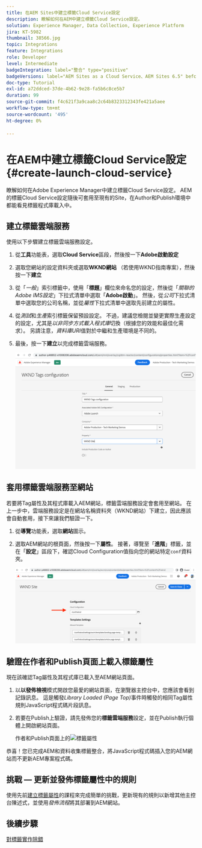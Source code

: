 ```yaml
---
title: 在AEM Sites中建立標籤Cloud Service設定
description: 瞭解如何在AEM中建立標籤Cloud Service設定。
solution: Experience Manager, Data Collection, Experience Platform
jira: KT-5982
thumbnail: 38566.jpg
topic: Integrations
feature: Integrations
role: Developer
level: Intermediate
badgeIntegration: label="整合" type="positive"
badgeVersions: label="AEM Sites as a Cloud Service、AEM Sites 6.5" before-title="false"
doc-type: Tutorial
exl-id: a72ddced-37de-4b62-9e28-fa5b6c8ce5b7
duration: 99
source-git-commit: f4c621f3a9caa8c2c64b8323312343fe421a5aee
workflow-type: tm+mt
source-wordcount: '495'
ht-degree: 0%

---
```


# 在AEM中建立標籤Cloud Service設定 {#create-launch-cloud-service}

瞭解如何在Adobe Experience Manager中建立標籤Cloud Service設定。 AEM的標籤Cloud Service設定隨後可套用至現有的Site，在Author和Publish環境中都能看見標籤程式庫載入中。

## 建立標籤雲端服務

使用以下步驟建立標籤雲端服務設定。

1. 從&#x200B;**工具**&#x200B;功能表，選取&#x200B;**Cloud Service**&#x200B;區段，然後按一下&#x200B;**Adobe啟動設定**
1. 選取您網站的設定資料夾或選取&#x200B;**WKND網站** （若使用WKND指南專案），然後按一下&#x200B;**建立**
1. 從「_一般_」索引標籤中，使用「**標題**」欄位來命名您的設定，然後從「_關聯的Adobe IMS設定_」下拉式清單中選取「**Adobe啟動**」。 然後，從&#x200B;_公司_&#x200B;下拉式清單中選取您的公司名稱，並從&#x200B;_屬性_&#x200B;下拉式清單中選取先前建立的屬性。
1. 從&#x200B;_測試_&#x200B;和&#x200B;_生產_&#x200B;索引標籤保留預設設定。 不過，建議您檢閱並變更實際生產設定的設定，尤其是&#x200B;_以非同步方式載入程式庫_&#x200B;切換（根據您的效能和最佳化需求）。 另請注意，_資料庫URI_&#x200B;值對於中繼和生產環境是不同的。
1. 最後，按一下&#x200B;**建立**&#x200B;以完成標籤雲端服務。

   ![標籤Cloud Service設定](assets/launch-cloud-services-config.png)

## 套用標籤雲端服務至網站

若要將Tag屬性及其程式庫載入AEM網站，標籤雲端服務設定會套用至網站。 在上一步中，雲端服務設定是在網站名稱資料夾（WKND網站）下建立，因此應該會自動套用，接下來讓我們驗證一下。

1. 從&#x200B;**導覽**&#x200B;功能表，選取&#x200B;**網站**&#x200B;圖示。

1. 選取AEM網站的根頁面，然後按一下&#x200B;**屬性**。 接著，導覽至「**進階**」標籤，並在「**設定**」區段下，確認Cloud Configuration值指向您的網站特定`conf`資料夾。

   ![套用Cloud Service組態至網站](assets/apply-cloud-services-config-to-site.png)

## 驗證在作者和Publish頁面上載入標籤屬性

現在該確認Tag屬性及其程式庫已載入至AEM網站頁面。

1. 以&#x200B;**以發佈檢視**&#x200B;模式開啟您最愛的網站頁面，在瀏覽器主控台中，您應該會看到記錄訊息。 這是觸發&#x200B;_Library Loaded (Page Top)_&#x200B;事件時觸發的相同Tag屬性規則JavaScript程式碼片段訊息。

1. 若要在Publish上驗證，請先發佈您的&#x200B;**標籤雲端服務**&#x200B;設定，並在Publish執行個體上開啟網站頁面。

   作者和Publish頁面上的![標籤屬性](assets/tag-property-on-author-publish-pages.png)

恭喜！您已完成AEM和資料收集標籤整合，將JavaScript程式碼插入您的AEM網站而不更新AEM專案程式碼。

## 挑戰 — 更新並發佈標籤屬性中的規則

使用先前[建立標籤屬性](./create-tag-property.md)的課程來完成簡單的挑戰，更新現有的規則以新增其他主控台陳述式，並使用&#x200B;_發佈流程_&#x200B;將其部署到AEM網站。

## 後續步驟

[對標籤實作除錯](debug-tags-implementation.md)
